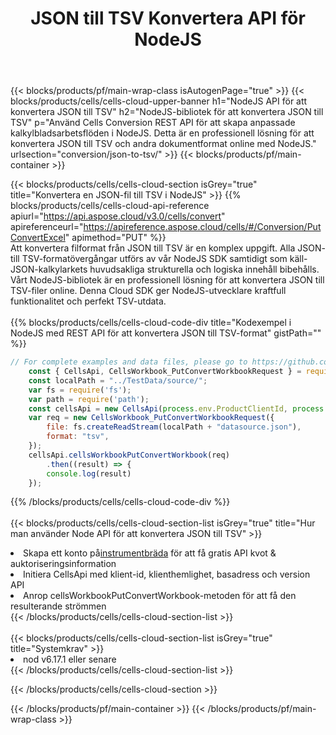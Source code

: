 ﻿---
title:  JSON till TSV Konvertera API för NodeJS
description: " Cloud API:er och SDK:er för Microsoft Excel & OpenOffice Calc. Konvertera kalkylark till fil i annat format."
url: /sv/nodejs/conversion/json-to-tsv/
---
{{< blocks/products/pf/main-wrap-class isAutogenPage="true" >}}
{{< blocks/products/cells/cells-cloud-upper-banner h1="NodeJS API för att konvertera JSON till TSV" h2="NodeJS-bibliotek för att konvertera JSON till TSV" p="Använd Cells Conversion REST API för att skapa anpassade kalkylbladsarbetsflöden i NodeJS. Detta är en professionell lösning för att konvertera JSON till TSV och andra dokumentformat online med NodeJS." urlsection="conversion/json-to-tsv/" >}}
{{< blocks/products/pf/main-container >}}

{{< blocks/products/cells/cells-cloud-section isGrey="true" title="Konvertera en JSON-fil till TSV i NodeJS" >}}
{{% blocks/products/cells/cells-cloud-api-reference apiurl="https://api.aspose.cloud/v3.0/cells/convert" apireferenceurl="https://apireference.aspose.cloud/cells/#/Conversion/PutConvertExcel" apimethod="PUT" %}}
<br/>
Att konvertera filformat från JSON till TSV är en komplex uppgift. Alla JSON- till TSV-formatövergångar utförs av vår NodeJS SDK samtidigt som käll-JSON-kalkylarkets huvudsakliga strukturella och logiska innehåll bibehålls. Vårt NodeJS-bibliotek är en professionell lösning för att konvertera JSON till TSV-filer online. Denna Cloud SDK ger NodeJS-utvecklare kraftfull funktionalitet och perfekt TSV-utdata.
<br/>
<br/>
{{% blocks/products/cells/cells-cloud-code-div title="Kodexempel i NodeJS med REST API för att konvertera JSON till TSV-format" gistPath="" %}}
 
```js
// For complete examples and data files, please go to https://github.com/aspose-cells-cloud/aspose-cells-cloud-node/
    const { CellsApi, CellsWorkbook_PutConvertWorkbookRequest } = require("asposecellscloud");
    const localPath = "../TestData/source/";
    var fs = require('fs');
    var path = require('path');
    const cellsApi = new CellsApi(process.env.ProductClientId, process.env.ProductClientSecret);
    var req = new CellsWorkbook_PutConvertWorkbookRequest({
        file: fs.createReadStream(localPath + "datasource.json"),
        format: "tsv",
    });
    cellsApi.cellsWorkbookPutConvertWorkbook(req)
        .then((result) => {
        console.log(result)
    });
```
 
{{% /blocks/products/cells/cells-cloud-code-div %}}
<br/>
<br/>
{{< blocks/products/cells/cells-cloud-section-list isGrey="true" title="Hur man använder Node API för att konvertera JSON till TSV" >}}
<li> Skapa ett konto på<a href="https://dashboard.aspose.cloud/">instrumentbräda</a> för att få gratis API kvot & auktoriseringsinformation</li>
<li>Initiera CellsApi med klient-id, klienthemlighet, basadress och version API</li>
<li>Anrop cellsWorkbookPutConvertWorkbook-metoden för att få den resulterande strömmen</li>
{{< /blocks/products/cells/cells-cloud-section-list >}}
<br/>
<br/>
{{< blocks/products/cells/cells-cloud-section-list isGrey="true" title="Systemkrav" >}}
<li>nod v6.17.1 eller senare</li>
{{< /blocks/products/cells/cells-cloud-section-list >}}

{{< /blocks/products/cells/cells-cloud-section >}}

{{< /blocks/products/pf/main-container >}}
{{< /blocks/products/pf/main-wrap-class >}}
